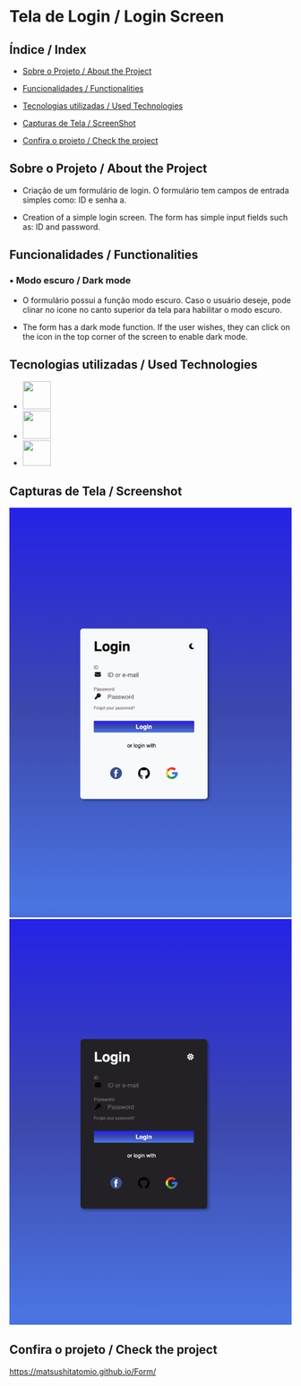 # Tela de Login / Login Screen

## Índice / Index

- <a href="#Sobre">Sobre o Projeto / About the Project</a>

- <a href="Funcionalidades">Funcionalidades / Functionalities

- <a href="Tecnologias">Tecnologias utilizadas / Used Technologies </a>

- <a href="imagens">Capturas de Tela / ScreenShot</a>

- <a href="Confira">Confira o projeto / Check the project </a>


## Sobre o Projeto / About the Project

- Criação de um formulário de login.
O formulário tem campos de entrada simples como: ID e senha a.

- Creation of a simple login screen.
The form has simple input fields such as: ID and password.

## Funcionalidades / Functionalities

### • Modo escuro / Dark mode

- O formulário possui a função modo escuro. Caso o usuário deseje, pode clinar no icone no canto superior da tela para habilitar o modo escuro.

- The form has a dark mode function. If the user wishes, they can click on the icon in the top corner of the screen to enable dark mode.

## Tecnologias utilizadas / Used Technologies

- <img height="50" width="50"  src="https://cdn.jsdelivr.net/gh/devicons/devicon@latest/icons/html5/html5-plain-wordmark.svg"                 />

- <img        height="50" width="50"  src="https://cdn.jsdelivr.net/gh/devicons/devicon@latest/icons/css3/css3-plain-wordmark.svg"                   />


- <img         height="45" width="50"  src="https://cdn.jsdelivr.net/gh/devicons/devicon@latest/icons/javascript/javascript-plain.svg"                />

## Capturas de Tela / Screenshot

![tela1](./assets/img/tela1.png)
![tela2](./assets/img/tela2.png)

## Confira o projeto / Check the project

 <https://matsushitatomio.github.io/Form/>

 
